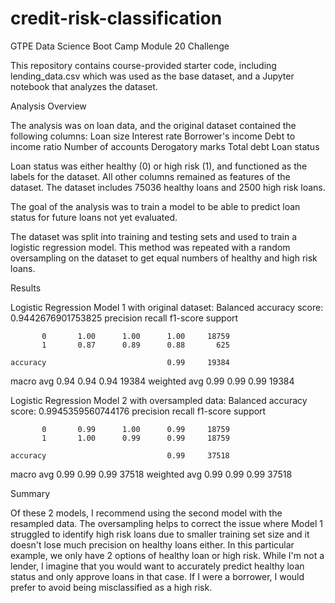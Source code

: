 # credit-risk-classification
GTPE Data Science Boot Camp Module 20 Challenge

This repository contains course-provided starter code, including lending_data.csv which was used as the base dataset, and a Jupyter notebook that analyzes the dataset.

Analysis Overview

The analysis was on loan data, and the original dataset contained the following columns:
  Loan size
  Interest rate
  Borrower's income
  Debt to income ratio
  Number of accounts
  Derogatory marks
  Total debt
  Loan status
  
Loan status was either healthy (0) or high risk (1), and functioned as the labels for the dataset. All other columns remained as features of the dataset. 
The dataset includes 75036 healthy loans and 2500 high risk loans.

The goal of the analysis was to train a model to be able to predict loan status for future loans not yet evaluated.

The dataset was split into training and testing sets and used to train a logistic regression model. 
This method was repeated with a random oversampling on the dataset to get equal numbers of healthy and high risk loans.

Results

Logistic Regression Model 1 with original dataset:
  Balanced accuracy score: 0.9442676901753825
                precision    recall  f1-score   support

           0       1.00      1.00      1.00     18759
           1       0.87      0.89      0.88       625

    accuracy                           0.99     19384
   macro avg       0.94      0.94      0.94     19384
weighted avg       0.99      0.99      0.99     19384

Logistic Regression Model 2 with oversampled data:
  Balanced accuracy score: 0.9945359560744176
                precision    recall  f1-score   support

           0       0.99      1.00      0.99     18759
           1       1.00      0.99      0.99     18759

    accuracy                           0.99     37518
   macro avg       0.99      0.99      0.99     37518
weighted avg       0.99      0.99      0.99     37518


Summary

Of these 2 models, I recommend using the second model with the resampled data. 
The oversampling helps to correct the issue where Model 1 struggled to identify high risk loans due to smaller training set size and it doesn't lose much precision on healthy loans either.
In this particular example, we only have 2 options of healthy loan or high risk. While I'm not a lender, I imagine that you would want to accurately predict healthy loan status and only approve loans in that case.
If I were a borrower, I would prefer to avoid being misclassified as a high risk.
